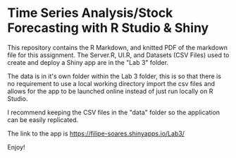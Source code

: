 # Time Series Analysis/Stock Forecasting with R Studio & Shiny

This repository contains the R Markdown, and knitted PDF of the markdown file for this assignment. The Server.R, UI.R, and Datasets (CSV Files) used to create and deploy a Shiny app are in the "Lab 3" folder. 

The data is in it's own folder within the Lab 3 folder, this is so that there is no requirement to use a local working directory import the csv files and allows for the app to be launched online instead of just run locally on R Studio. 

I recommend keeping the CSV files in the "data" folder so the application can be easily replicated.

The link to the app is https://filipe-soares.shinyapps.io/Lab3/

Enjoy!
